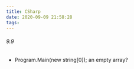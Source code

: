 ```yaml
---
title: CSharp
date: 2020-09-09 21:58:28
tags:
---
```


###### 9.9
- Program.Main(new string[0]);  an empty array?
